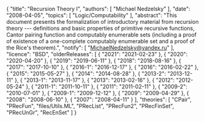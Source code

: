 {
    "title": "Recursion Theory I",
    "authors": [
        "Michael Nedzelsky"
    ],
    "date": "2008-04-05",
    "topics": [
        "Logic/Computability"
    ],
    "abstract": "This document presents the formalization of introductory material from  recursion theory --- definitions and basic properties of primitive recursive  functions, Cantor pairing function and computably enumerable sets  (including a proof of existence of a one-complete computably enumerable set  and a proof of the Rice's theorem).",
    "notify": [
        "MichaelNedzelsky@yandex.ru"
    ],
    "licence": "BSD",
    "olderReleases": [
        {
            "2021": "2021-02-23"
        },
        {
            "2020": "2020-04-20"
        },
        {
            "2019": "2019-06-11"
        },
        {
            "2018": "2018-08-16"
        },
        {
            "2017": "2017-10-10"
        },
        {
            "2016-1": "2016-12-17"
        },
        {
            "2016": "2016-02-22"
        },
        {
            "2015": "2015-05-27"
        },
        {
            "2014": "2014-08-28"
        },
        {
            "2013-2": "2013-12-11"
        },
        {
            "2013-1": "2013-11-17"
        },
        {
            "2013": "2013-02-16"
        },
        {
            "2012": "2012-05-24"
        },
        {
            "2011-1": "2011-10-11"
        },
        {
            "2011": "2011-02-11"
        },
        {
            "2009-2": "2010-07-01"
        },
        {
            "2009-1": "2009-12-12"
        },
        {
            "2009": "2009-04-29"
        },
        {
            "2008": "2008-06-10"
        },
        {
            "2007": "2008-04-11"
        }
    ],
    "theories": [
        "CPair",
        "PRecFun",
        "files/Utils.ML",
        "PRecList",
        "PRecFun2",
        "PRecFinSet",
        "PRecUnGr",
        "RecEnSet"
    ]
}